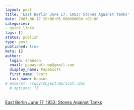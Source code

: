 ```yaml
---
layout: post
title: 'East Berlin June 17, 1953: Stones Against Tanks'
date: 2003-06-17 20:06:05.000000000 +02:00
categories:
- quick links
tags: []
status: publish
type: post
published: true
meta: {}
author:
  login: shanson
  email: papascott-wp@gmail.com
  display_name: PapaScott
  first_name: Scott
  last_name: Hanson
# excerpt: !ruby/object:Hpricot::Doc
  # options: {}
---
```

<p><a title="50 deaths, hundreds of injuries and thousands of arrests and prison sentences" href="http://www.dw-world.de/english/0,3367,1432_A_894998_1_A,00.html">East Berlin June 17, 1953: Stones Against Tanks</a></p>
